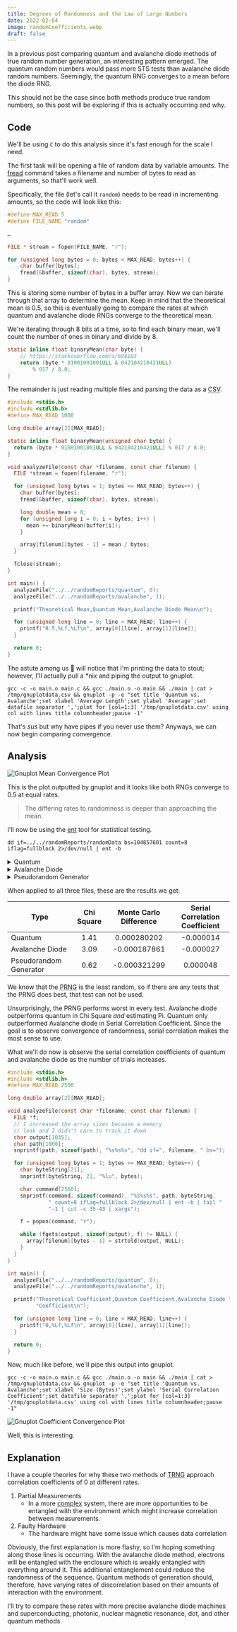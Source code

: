 ```yaml
---
title: Degrees of Randomness and the Law of Large Numbers
date: 2022-02-04
image: randomCoefficients.webp
draft: false
---
```


In a previous post comparing quantum and avalanche diode methods of true random number generation, an interesting pattern emerged. The quantum random numbers would pass more STS tests than avalanche diode random numbers. Seemingly, the quantum RNG converges to a mean before the diode RNG.

This should not be the case since both methods produce true random numbers, so this post will be exploring if this is actually occurring and why.

## Code

We'll be using `C` to do this analysis since it's fast enough for the scale I need.

The first task will be opening a file of random data by variable amounts. The [fread](https://pubs.opengroup.org/onlinepubs/9699919799/functions/fread.html#tag_16_164) command takes a filename and number of bytes to read as arguments, so that'll work well.

Specifically, the file (let's call it `random`) needs to be read in incrementing amounts, so the code will look like this:

```c
#define MAX_READ 5
#define FILE_NAME "random"

…

FILE * stream = fopen(FILE_NAME, "r");

for (unsigned long bytes = 0; bytes < MAX_READ; bytes++) {
	char buffer[bytes];
	fread(&buffer, sizeof(char), bytes, stream);
}
```

This is storing some number of bytes in a buffer array. Now we can iterate through that array to determine the mean. Keep in mind that the theoretical mean is 0.5, so this is eventually going to compare the rates at which quantum and avalanche diode RNGs converge to the theoretical mean.

We're iterating through 8 bits at a time, so to find each binary mean, we'll count the number of ones in binary and divide by 8.

```c
static inline float binaryMean(char byte) {
	// https://stackoverflow.com/a/698183
	return (byte * 01001001001ULL & 042104210421ULL)
		% 017 / 8.0;
}
```

The remainder is just reading multiple files and parsing the data as a <abbr title="Comma-Separated Values">CSV</abbr>.

```c
#include <stdio.h>
#include <stdlib.h>
#define MAX_READ 1000

long double array[2][MAX_READ];

static inline float binaryMean(unsigned char byte) {
  return (byte * 01001001001ULL & 042104210421ULL) % 017 / 8.0;
}

void analyzeFile(const char *filename, const char filenum) {
  FILE *stream = fopen(filename, "r");

  for (unsigned long bytes = 1; bytes <= MAX_READ; bytes++) {
    char buffer[bytes];
    fread(&buffer, sizeof(char), bytes, stream);

    long double mean = 0;
    for (unsigned long i = 0; i < bytes; i++) {
      mean += binaryMean(buffer[i]);
    }

    array[filenum][bytes - 1] = mean / bytes;
  }

  fclose(stream);
}

int main() {
  analyzeFile("../../randomReports/quantum", 0);
  analyzeFile("../../randomReports/avalanche", 1);

  printf("Theoretical Mean,Quantum Mean,Avalanche Diode Mean\n");

  for (unsigned long line = 0; line < MAX_READ; line++) {
    printf("0.5,%Lf,%Lf\n", array[0][line], array[1][line]);
  }

  return 0;
}
```

The astute among us 🔴 will notice that I'm printing the data to stout; however, I'll actually pull a \*nix and piping the output to gnuplot.

```shell
gcc -c -o main.o main.c && gcc ./main.o -o main && ./main | cat > /tmp/gnuplotdata.csv && gnuplot -p -e "set title 'Quantum vs. Avalanche';set xlabel 'Average Length';set ylabel 'Average';set datafile separator ',';plot for [col=1:3] '/tmp/gnuplotdata.csv' using col with lines title columnheader;pause -1"
```

That's _sus_ but why have pipes if you never use them? Anyways, we can now begin comparing convergence.

## Analysis

![Gnuplot Mean Convergence Plot](images/quantumAvalanchePlot.webp)

This is the plot outputted by gnuplot and it looks like both RNGs converge to 0.5 at equal rates.

> The differing rates to randomness is deeper than approaching the mean.

I'll now be using the [ent](https://www.fourmilab.ch/random/) tool for statistical testing.

```shell
dd if=../../randomReports/randomData bs=104857601 count=8 iflag=fullblock 2>/dev/null | ent -b
```

<details>

<summary>Quantum</summary>

Entropy = 1.000000 bits per bit.

Optimum compression would reduce the size
of this 838860800 bit file by 0 percent.

Chi square distribution for 838860800 samples is 1.41, and randomly would exceed this value 23.50 percent of the times.

Arithmetic mean value of data bits is 0.5000 (0.5 = random).

Monte Carlo value for Pi is 3.141312452 (error 0.01 percent).

Serial correlation coefficient is -0.000014 (totally uncorrelated = 0.0).

</details>

<details>

<summary>Avalanche Diode</summary>

Entropy = 1.000000 bits per bit.

Optimum compression would reduce the size
of this 838860800 bit file by 0 percent.

Chi square distribution for 838860800 samples is 3.09, and randomly would exceed this value 7.88 percent of the times.

Arithmetic mean value of data bits is 0.5000 (0.5 = random).

Monte Carlo value for Pi is 3.141780515 (error 0.01 percent).

Serial correlation coefficient is -0.000027 (totally uncorrelated = 0.0).

</details>

<details>

<summary>Pseudorandom Generator</summary>

Entropy = 1.000000 bits per bit.

Optimum compression would reduce the size
of this 838860800 bit file by 0 percent.

Chi square distribution for 838860800 samples is 0.62, and randomly would exceed this value 43.12 percent of the times.

Arithmetic mean value of data bits is 0.5000 (0.5 = random).

Monte Carlo value for Pi is 3.141913953 (error 0.01 percent).

Serial correlation coefficient is 0.000048 (totally uncorrelated = 0.0).

</details>

When applied to all three files, these are the results we get:

| Type                   | Chi Square | Monte Carlo Difference | Serial Correlation Coefficient |
| ---------------------- | :--------: | :--------------------: | :----------------------------: |
| Quantum                |    1.41    |      0.000280202       |           -0.000014            |
| Avalanche Diode        |    3.09    |      -0.000187861      |           -0.000027            |
| Pseudorandom Generator |    0.62    |      -0.000321299      |            0.000048            |

We know that the <abbr title="Pseudorandom Number Generator">PRNG</abbr> is the least random, so if there are any tests that the PRNG does best, that test can not be used.

Unsurprisingly, the PRNG performs worst in every test. Avalanche diode outperforms quantum in Chi Square _and_ estimating Pi. Quantum only outperformed Avalanche diode in Serial Correlation Coefficient. Since the goal is to observe convergence of randomness, serial correlation makes the most sense to use.

What we'll do now is observe the serial correlation coefficients of quantum and avalanche diode as the number of trials increases.

```c
#include <stdio.h>
#include <stdlib.h>
#define MAX_READ 2500

long double array[2][MAX_READ];

void analyzeFile(const char *filename, const char filenum) {
  FILE *f;
  // I increased the array sizes because a memory
  // leak and I didn't care to track it down
  char output[1035];
  char path[1000];
  snprintf(path, sizeof(path), "%s%s%s", "dd if=", filename, " bs=");

  for (unsigned long bytes = 1; bytes <= MAX_READ; bytes++) {
    char byteString[21];
    snprintf(byteString, 21, "%lu", bytes);

    char command[2560];
    snprintf(command, sizeof(command), "%s%s%s", path, byteString,
             " count=8 iflag=fullblock 2>/dev/null | ent -b | tail "
             "-1 | cut -c 35-43 | xargs");

    f = popen(command, "r");

    while (fgets(output, sizeof(output), f) != NULL) {
      array[filenum][bytes - 1] = strtold(output, NULL);
    }
  }
}

int main() {
  analyzeFile("../../randomReports/quantum", 0);
  analyzeFile("../../randomReports/avalanche", 1);

  printf("Theoretical Coefficient,Quantum Coefficient,Avalanche Diode "
         "Coefficient\n");

  for (unsigned long line = 0; line < MAX_READ; line++) {
    printf("0,%Lf,%Lf\n", array[0][line], array[1][line]);
  }

  return 0;
}
```

Now, much like before, we'll pipe this output into gnuplot.

```shell
gcc -c -o main.o main.c && gcc ./main.o -o main && ./main | cat > /tmp/gnuplotdata.csv && gnuplot -p -e "set title 'Quantum vs. Avalanche';set xlabel 'Size (Bytes)';set ylabel 'Serial Correlation Coefficient';set datafile separator ',';plot for [col=1:3] '/tmp/gnuplotdata.csv' using col with lines title columnheader;pause -1"
```

![Gnuplot Coefficient Convergence Plot](images/randomCoefficients.webp)

Well, this is interesting.

## Explanation

I have a couple theories for why these two methods of <abbr title="True Random Number Generation">TRNG</abbr> approach correlation coefficients of 0 at different rates.

1. Partial Measurements
   - In a more <abbr title="more interactions to achieve the same goal">complex</abbr> system, there are more opportunities to be entangled with the environment which might increase correlation between measurements.
2. Faulty Hardware
   - The hardware might have some issue which causes data correlation

Obviously, the first explanation is more flashy, so I'm hoping something along those lines is occurring. With the avalanche diode method, electrons will be entangled with the enclosure which is weakly entangled with everything around it. This additional entanglement could reduce the randomness of the sequence. Quantum methods of generation should, therefore, have varying rates of discorrelation based on their amounts of interaction with the environment.

I'll try to compare these rates with more precise avalanche diode machines and superconducting, photonic, nuclear magnetic resonance, dot, and other quantum methods.
